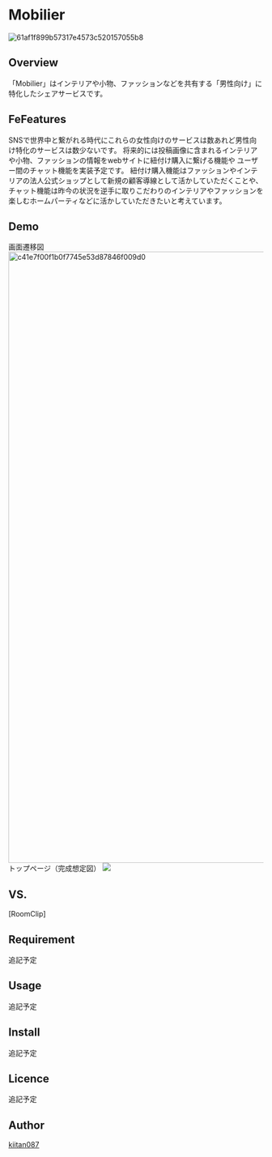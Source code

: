 # Mobilier

![61af1f899b57317e4573c520157055b8](https://user-images.githubusercontent.com/85107534/126137774-c5a44c8d-f8b0-498c-960c-b21d28f3f1f3.jpeg)

## Overview
「Mobilier」はインテリアや小物、ファッションなどを共有する「男性向け」に特化したシェアサービスです。

## FeFeatures
SNSで世界中と繋がれる時代にこれらの女性向けのサービスは数あれど男性向け特化のサービスは数少ないです。
将来的には投稿画像に含まれるインテリアや小物、ファッションの情報をwebサイトに紐付け購入に繋げる機能や
ユーザー間のチャット機能を実装予定です。
紐付け購入機能はファッションやインテリアの法人公式ショップとして新規の顧客導線として活かしていただくことや、
チャット機能は昨今の状況を逆手に取りこだわりのインテリアやファッションを楽しむホームパーティなどに活かしていただきたいと考えています。

## Demo
画面遷移図
<img width="1208" alt="c41e7f00f1b0f7745e53d87846f009d0" src="https://user-images.githubusercontent.com/85107534/126289072-25c698b2-37ca-41f9-b151-908015f27877.png">
トップページ（完成想定図）
![](https://i.gyazo.com/77414f3d59c07eca78e2096ccc8c50e2.jpg)

## VS. 
[RoomClip]
## Requirement
追記予定

## Usage
追記予定

## Install
追記予定

## Licence
追記予定

## Author

[kiitan087](https://github.com/kiitan087)

 
